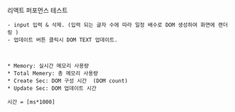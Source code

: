 리액트 퍼포먼스 테스트




	- input 입력 & 삭제. (입력 되는 글자 수에 따라 일정 배수로 DOM 생성하여 화면에 랜더링 )
	- 업데이트 버튼 클릭시 DOM TEXT 업데이트. 



	* Memory: 실시간 메모리 사용량
	* Total Memery: 총 메모리 사용량
	* Create Sec: DOM 구성 시간  (DOM count)  
	* Update Sec: DOM 업데이트 시간 

	시간 = [ms*1000]
